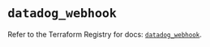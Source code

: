 # `datadog_webhook`

Refer to the Terraform Registry for docs: [`datadog_webhook`](https://registry.terraform.io/providers/datadog/datadog/3.72.0/docs/resources/webhook).
